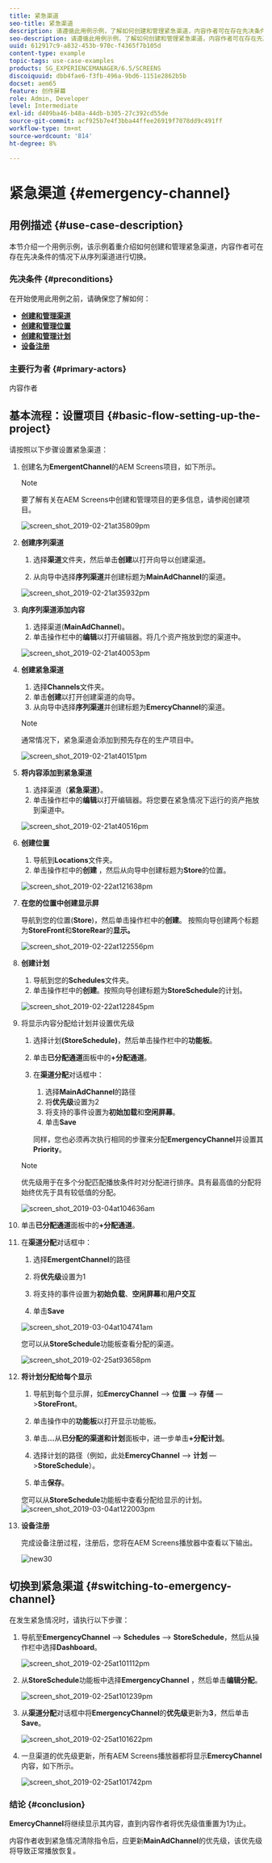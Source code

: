 ```yaml
---
title: 紧急渠道
seo-title: 紧急渠道
description: 请遵循此用例示例，了解如何创建和管理紧急渠道，内容作者可在存在先决条件的情况下从序列渠道切换该渠道。
seo-description: 请遵循此用例示例，了解如何创建和管理紧急渠道，内容作者可在存在先决条件的情况下从序列渠道切换该渠道。
uuid: 612917c9-a832-453b-970c-f4365f7b105d
content-type: example
topic-tags: use-case-examples
products: SG_EXPERIENCEMANAGER/6.5/SCREENS
discoiquuid: dbb4fae6-f3fb-496a-9bd6-1151e2862b5b
docset: aem65
feature: 创作屏幕
role: Admin, Developer
level: Intermediate
exl-id: d409ba46-b48a-44db-b305-27c392cd55de
source-git-commit: acf925b7e4f3bba44ffee26919f7078dd9c491ff
workflow-type: tm+mt
source-wordcount: '814'
ht-degree: 8%

---
```


# 紧急渠道 {#emergency-channel}

## 用例描述 {#use-case-description}

本节介绍一个用例示例，该示例着重介绍如何创建和管理紧急渠道，内容作者可在存在先决条件的情况下从序列渠道进行切换。

### 先决条件 {#preconditions}

在开始使用此用例之前，请确保您了解如何：

* **[创建和管理渠道](managing-channels.md)**
* **[创建和管理位置](managing-locations.md)**
* **[创建和管理计划](managing-schedules.md)**
* **[设备注册](device-registration.md)**

### 主要行为者 {#primary-actors}

内容作者

## 基本流程：设置项目 {#basic-flow-setting-up-the-project}

请按照以下步骤设置紧急渠道：

1. 创建名为&#x200B;**EmergentChannel**&#x200B;的AEM Screens项目，如下所示。

   >[!NOTE]
   >要了解有关在AEM Screens中创建和管理项目的更多信息，请参阅创建项目。

   ![screen_shot_2019-02-21at35809pm](assets/screen_shot_2019-02-21at35809pm.png)

1. **创建序列渠道**

   1. 选择&#x200B;**渠道**&#x200B;文件夹，然后单击&#x200B;**创建**&#x200B;以打开向导以创建渠道。

   1. 从向导中选择&#x200B;**序列渠道**&#x200B;并创建标题为&#x200B;**MainAdChannel**&#x200B;的渠道。

   ![screen_shot_2019-02-21at35932pm](assets/screen_shot_2019-02-21at35932pm.png)

1. **向序列渠道添加内容**

   1. 选择渠道(**MainAdChannel**)。
   1. 单击操作栏中的&#x200B;**编辑**&#x200B;以打开编辑器。将几个资产拖放到您的渠道中。

   ![screen_shot_2019-02-21at40053pm](assets/screen_shot_2019-02-21at40053pm.png)

1. **创建紧急渠道**

   1. 选择&#x200B;**Channels**&#x200B;文件夹。
   1. 单击&#x200B;**创建**&#x200B;以打开创建渠道的向导。
   1. 从向导中选择&#x200B;**序列渠道**&#x200B;并创建标题为&#x200B;**EmercyChannel**&#x200B;的渠道。

   >[!NOTE]
   >
   >通常情况下，紧急渠道会添加到预先存在的生产项目中。

   ![screen_shot_2019-02-21at40151pm](assets/screen_shot_2019-02-21at40151pm.png)

1. **将内容添加到紧急渠道**

   1. 选择渠道（**紧急渠道）**。
   1. 单击操作栏中的&#x200B;**编辑**&#x200B;以打开编辑器。将您要在紧急情况下运行的资产拖放到渠道中。

   ![screen_shot_2019-02-21at40516pm](assets/screen_shot_2019-02-21at40516pm.png)

1. **创建位置**

   1. 导航到&#x200B;**Locations**&#x200B;文件夹。
   1. 单击操作栏中的&#x200B;**创建** ，然后从向导中创建标题为&#x200B;**Store**&#x200B;的位置。

   ![screen_shot_2019-02-22at121638pm](assets/screen_shot_2019-02-22at121638pm.png)

1. **在您的位置中创建显示屏**

   导航到您的位置(**Store**)，然后单击操作栏中的&#x200B;**创建**。 按照向导创建两个标题为&#x200B;**StoreFront**&#x200B;和&#x200B;**StoreRear**&#x200B;的&#x200B;**显示。**

   ![screen_shot_2019-02-22at122556pm](assets/screen_shot_2019-02-22at122556pm.png)

1. **创建计划**

   1. 导航到您的&#x200B;**Schedules**&#x200B;文件夹。
   1. 单击操作栏中的&#x200B;**创建**。按照向导创建标题为&#x200B;**StoreSchedule**&#x200B;的计划。

   ![screen_shot_2019-02-22at122845pm](assets/screen_shot_2019-02-22at122845pm.png)

1. 将显示内容分配给计划并设置优先级

   1. 选择计划&#x200B;**(StoreSchedule)**，然后单击操作栏中的&#x200B;**功能板**。

   1. 单击&#x200B;**已分配通道**&#x200B;面板中的&#x200B;**+分配通道**。

   1. 在&#x200B;**渠道分配**&#x200B;对话框中：

      1. 选择&#x200B;**MainAdChannel**&#x200B;的路径
      1. 将&#x200B;**优先级**&#x200B;设置为2
      1. 将支持的事件设置为&#x200B;**初始加载**&#x200B;和&#x200B;**空闲屏幕**。
      1. 单击&#x200B;**Save**

      同样，您也必须再次执行相同的步骤来分配&#x200B;**EmergencyChannel**&#x200B;并设置其&#x200B;**Priority**。
   >[!NOTE]
   >
   >优先级用于在多个分配匹配播放条件时对分配进行排序。具有最高值的分配将始终优先于具有较低值的分配。

   ![screen_shot_2019-03-04at104636am](assets/screen_shot_2019-03-04at104636am.png)

1. 单击&#x200B;**已分配通道**&#x200B;面板中的&#x200B;**+分配通道**。

1. 在&#x200B;**渠道分配**&#x200B;对话框中：

   1. 选择&#x200B;**EmergentChannel**&#x200B;的路径
   1. 将&#x200B;**优先级**&#x200B;设置为1

   1. 将支持的事件设置为&#x200B;**初始负载**、**空闲屏幕**&#x200B;和&#x200B;**用户交互**

   1. 单击&#x200B;**Save**

   ![screen_shot_2019-03-04at104741am](assets/screen_shot_2019-03-04at104741am.png)

   您可以从&#x200B;**StoreSchedule**&#x200B;功能板查看分配的渠道。

   ![screen_shot_2019-02-25at93658pm](assets/screen_shot_2019-02-25at93658pm.png)

1. **将计划分配给每个显示**

   1. 导航到每个显示屏，如&#x200B;**EmercyChannel** —> **位置** —> **存储** —>**StoreFront**。

   1. 单击操作中的&#x200B;**功能板**&#x200B;以打开显示功能板。
   1. 单击&#x200B;**...**&#x200B;从&#x200B;**已分配的渠道和计划**&#x200B;面板中，进一步单击&#x200B;**+分配计划**。

   1. 选择计划的路径（例如，此处&#x200B;**EmercyChannel** —> **计划** —>**StoreSchedule**）。

   1. 单击&#x200B;**保存**。

   您可以从&#x200B;**StoreSchedule**功能板中查看分配给显示的计划。
   ![screen_shot_2019-03-04at122003pm](assets/screen_shot_2019-03-04at122003pm.png)

1. **设备注册**

   完成设备注册过程，注册后，您将在AEM Screens播放器中查看以下输出。

   ![new30](assets/new30.gif)

## 切换到紧急渠道 {#switching-to-emergency-channel}

在发生紧急情况时，请执行以下步骤：

1. 导航至&#x200B;**EmergencyChannel** —> **Schedules** —> **StoreSchedule**，然后从操作栏中选择&#x200B;**Dashboard**。

   ![screen_shot_2019-02-25at101112pm](assets/screen_shot_2019-02-25at101112pm.png)

1. 从&#x200B;**StoreSchedule**&#x200B;功能板中选择&#x200B;**EmergencyChannel** ，然后单击&#x200B;**编辑分配**。

   ![screen_shot_2019-02-25at101239pm](assets/screen_shot_2019-02-25at101239pm.png)

1. 从&#x200B;**渠道分配**&#x200B;对话框中将&#x200B;**EmergencyChannel**&#x200B;的&#x200B;**优先级**&#x200B;更新为&#x200B;**3**，然后单击&#x200B;**Save**。

   ![screen_shot_2019-02-25at101622pm](assets/screen_shot_2019-02-25at101622pm.png)

1. 一旦渠道的优先级更新，所有AEM Screens播放器都将显示&#x200B;**EmercyChannel**&#x200B;内容，如下所示。

   ![screen_shot_2019-02-25at101742pm](assets/screen_shot_2019-02-25at101742pm.png)

### 结论 {#conclusion}

**EmercyChannel**&#x200B;将继续显示其内容，直到内容作者将优先级值重置为1为止。

内容作者收到紧急情况清除指令后，应更新&#x200B;**MainAdChannel**&#x200B;的优先级，该优先级将导致正常播放恢复。
